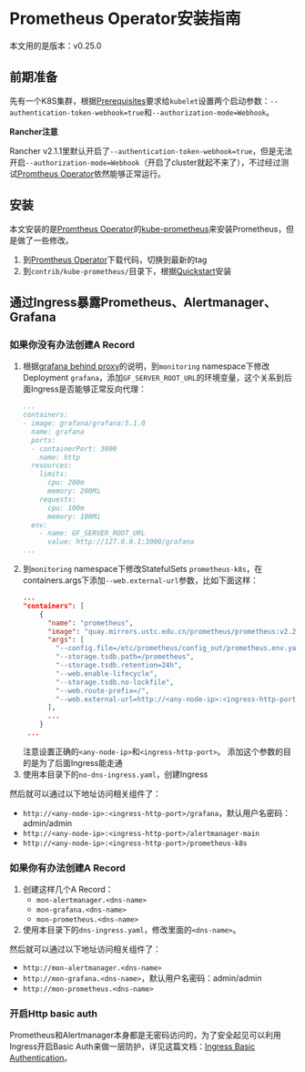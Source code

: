 # Prometheus Operator安装指南

本文用的是版本：v0.25.0

## 前期准备

先有一个K8S集群，根据[Prerequisites][kube-prometheus-prerequisites]要求给`kubelet`设置两个启动参数：`--authentication-token-webhook=true`和`--authorization-mode=Webhook`。

**Rancher注意**

Rancher v2.1.1里默认开启了`--authentication-token-webhook=true`，但是无法开启`--authorization-mode=Webhook`（开启了cluster就起不来了），不过经过测试[Promtheus Operator][prometheus-operator]依然能够正常运行。

## 安装

本文安装的是[Promtheus Operator][prometheus-operator]的[kube-prometheus][kube-prometheus]来安装Prometheus，但是做了一些修改。

1. 到[Promtheus Operator][prometheus-operator]下载代码，切换到最新的tag
1. 到`contrib/kube-prometheus/`目录下，根据[Quickstart][kube-prometheus-quickstart]安装


## 通过Ingress暴露Prometheus、Alertmanager、Grafana


### 如果你没有办法创建A Record


1. 根据[grafana behind proxy][grafana-behind-proxy]的说明，到`monitoring` namespace下修改Deployment `grafana`，添加`GF_SERVER_ROOT_URL`的环境变量，这个关系到后面Ingress是否能够正常反向代理：
   ```yaml
   ...
   containers:
   - image: grafana/grafana:5.1.0
     name: grafana
     ports:
     - containerPort: 3000
       name: http
     resources:
       limits:
         cpu: 200m
         memory: 200Mi
       requests:
         cpu: 100m
         memory: 100Mi
     env:
       - name: GF_SERVER_ROOT_URL
         value: http://127.0.0.1:3000/grafana
   ...
   ```
1. 到`monitoring` namespace下修改StatefulSets `prometheus-k8s`，在containers.args下添加`--web.external-url`参数，比如下面这样：
   ```json
   ...
   "containers": [
       {
         "name": "prometheus",
         "image": "quay.mirrors.ustc.edu.cn/prometheus/prometheus:v2.2.1",
         "args": [
           "--config.file=/etc/prometheus/config_out/prometheus.env.yaml",
           "--storage.tsdb.path=/prometheus",
           "--storage.tsdb.retention=24h",
           "--web.enable-lifecycle",
           "--storage.tsdb.no-lockfile",
           "--web.route-prefix=/",
           "--web.external-url=http://<any-node-ip>:<ingress-http-port>/prometheus-k8s"
         ],
         ...
       }
    ...
   ```
   注意设置正确的`<any-node-ip>`和`<ingress-http-port>`。
   添加这个参数的目的是为了后面Ingress能走通
1. 使用本目录下的`no-dns-ingress.yaml`，创建Ingress

然后就可以通过以下地址访问相关组件了：

* `http://<any-node-ip>:<ingress-http-port>/grafana`，默认用户名密码：admin/admin
* `http://<any-node-ip>:<ingress-http-port>/alertmanager-main`
* `http://<any-node-ip>:<ingress-http-port>/prometheus-k8s`

### 如果你有办法创建A Record

1. 创建这样几个A Record：
   * `mon-alertmanager.<dns-name>`
   * `mon-grafana.<dns-name>`
   * `mon-prometheus.<dns-name>`
1. 使用本目录下的`dns-ingress.yaml`，修改里面的`<dns-name>`。

然后就可以通过以下地址访问相关组件了：

* `http://mon-alertmanager.<dns-name>`
* `http://mon-grafana.<dns-name>`，默认用户名密码：admin/admin
* `http://mon-prometheus.<dns-name>`
   
### 开启Http basic auth

Prometheus和Alertmanager本身都是无密码访问的，为了安全起见可以利用Ingress开启Basic Auth来做一层防护，详见这篇文档：[Ingress Basic Authentication][ingress-basic-auth]。

[prometheus-operator]: https://github.com/coreos/prometheus-operator
[kube-prometheus]: https://github.com/coreos/prometheus-operator/tree/master/contrib/kube-prometheus
[kube-prometheus-quickstart]: https://github.com/coreos/prometheus-operator/tree/master/contrib/kube-prometheus#quickstart
[kube-prometheus-prerequisites]: https://github.com/coreos/prometheus-operator/tree/master/contrib/kube-prometheus#prerequisites
[mirrors.md]: ../../installation-guide/mirrors.md
[exposing-prometheus]: https://github.com/coreos/prometheus-operator/blob/master/contrib/kube-prometheus/docs/exposing-prometheus-alertmanager-grafana-ingress.md
[grafana-behind-proxy]: http://docs.grafana.org/installation/behind_proxy/
[ingress-basic-auth]: https://kubernetes.github.io/ingress-nginx/examples/auth/basic/
